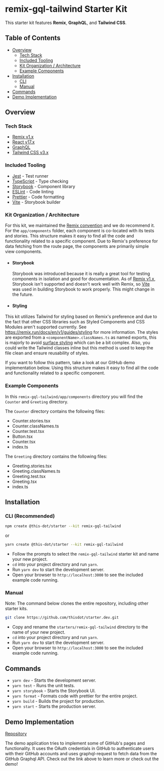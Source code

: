 # remix-gql-tailwind Starter Kit

This starter kit features **Remix**, **GraphQL**, and **Tailwind CSS**.

## Table of Contents

- [Overview](#overview)
  - [Tech Stack](#tech-stack)
  - [Included Tooling](#included-tooling)
  - [Kit Organization / Architecture](#kit-organization-architecture)
  - [Example Components](#example-components)
- [Installation](#installation)
  - [CLI](#cli)
  - [Manual](#manual)
- [Commands](#commands)
- [Demo Implementation](#demo-implementation)

## Overview

### Tech Stack

- [Remix v1.x](https://remix.run/)
- [React v17.x](https://reactjs.org)
- [GraphQL](https://graphql.org/)
- [Tailwind CSS v3.x](https://tailwindcss.com/)

### Included Tooling

- [Jest](https://jestjs.io/) - Test runner
- [TypeScript](https://www.typescriptlang.org/) - Type checking
- [Storybook](https://storybook.js.org/) - Component library
- [ESLint](https://eslint.org/) - Code linting
- [Prettier](https://prettier.io/) - Code formatting
- [Vite](https://vitejs.dev/) - Storybook builder

### Kit Organization / Architecture

For this kit, we maintained the [Remix convention](https://remix.run/docs/en/v1/api/conventions) and we do recommend it. For the `app/components` folder, each component is co-located with its tests and stories. This structure makes it easy to find all the code and functionality related to a specific component. Due to Remix's preference for data fetching from the route page, the components are primarily simple view components.

- #### Storybook

  Storybook was introduced because it is really a great tool for testing components in isolation and good for documentation.
  As of [Remix v1.x](https://remix.run/), Storybook isn't supported and doesn't work well with Remix, so [Vite](https://vitejs.dev/) was used in building Storybook to work properly. This might change in the future.

- #### Styling

This kit utilizes Tailwind for styling based on Remix's preference and due to the fact that other CSS libraries such as Styled Components and CSS Modules aren't supported currently. See https://remix.run/docs/en/v1/guides/styling for more information.
The styles are exported from a `<componentName>.classNames.ts` as named exports, this is majorly to avoid [surface styling](https://remix.run/docs/en/v1/guides/styling#surfacing-styles) which can be a bit complex. Also, you could write the Tailwind classes inline but this method is used to keep the file clean and ensure reusability of styles.

If you want to follow this pattern, take a look at our GitHub demo implementation below. Using this structure makes it easy to find all the code and functionality related to a specific component.

### Example Components

In this `remix-gql-tailwind/app/components` directory you will find the `Counter` and `Greeting` directory.

The `Counter` directory contains the following files:

- Counter.stories.tsx
- Counter.classNames.ts
- Counter.test.tsx
- Button.tsx
- Counter.tsx
- index.ts

The `Greeting` directory contains the following files:

- Greeting.stories.tsx
- Greeting.classNames.ts
- Greeting.test.tsx
- Greeting.tsx
- index.ts

## Installation

### CLI (Recommended)

```bash
npm create @this-dot/starter --kit remix-gql-tailwind
```

or

```bash
yarn create @this-dot/starter --kit remix-gql-tailwind
```

- Follow the prompts to select the `remix-gql-tailwind` starter kit and name your new project.
- `cd` into your project directory and run `yarn`.
- Run `yarn dev` to start the development server.
- Open your browser to `http://localhost:3000` to see the included example code running.

### Manual

Note: The command below clones the entire repository, including other starter kits.

```bash
git clone https://github.com/thisdot/starter.dev.git
```

- Copy and rename the `starters/remix-gql-tailwind` directory to the name of your new project.
- `cd` into your project directory and run `yarn`.
- Run `yarn dev` to start the development server.
- Open your browser to `http://localhost:3000` to see the included example code running.

## Commands

- `yarn dev` - Starts the development server.
- `yarn test` - Runs the unit tests.
- `yarn storybook` - Starts the Storybook UI.
- `yarn format` - Formats code with prettier for the entire project.
- `yarn build` - Builds the project for production.
- `yarn start` - Starts the production server.

## Demo Implementation

[Repository](https://github.com/thisdot/starter.dev-github-showcases/tree/main/remix)

The demo application tries to implement some of GitHub's pages and functionality. It uses the OAuth credentials in GitHub to authenticate users with their GitHub accounts and uses graphql-request to fetch data from the GitHub Graphql API. Check out the link above to learn more or check out the demo!
